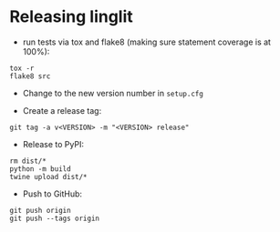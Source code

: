 # Releasing linglit

* run tests via tox and flake8 (making sure statement coverage is at 100%):
```shell
tox -r
flake8 src
```

* Change to the new  version number in `setup.cfg`

- Create a release tag:
```shell
git tag -a v<VERSION> -m "<VERSION> release"
```

* Release to PyPI:
```shell
rm dist/*
python -m build
twine upload dist/*
```

* Push to GitHub:
```shell
git push origin
git push --tags origin
```
